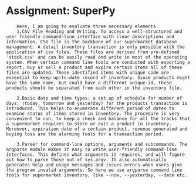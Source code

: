 # Assignment: SuperPy
        
        Here, I am going to evaluate three necessary elements.
        1.CSV File Reading and Writing. To access a well-structured and user friendly command-line interface with clear descriptions and information, CSV file is the backbone of our supermarket database management. A detail inventory transaction is only possible with the application of csv files. These files are derived from pre-defined 'stock.csv' and can be easily read and write in most of the operating system. When certain command line tools are conducted with exporting a report, buy or sell a product and expire certain items all of these files are updated. These identified items with unique code are essential to keep up-to-date record of inventory. Since products might have the same name, but could have a different unique-id, these products should be separated from each other in the inventory file.

        2.Basic date and time types; a set up of schedule for number of days; (today, tomorrow and yesterday) for the products transaction is introduced. This helps to enumerate different period of dates to examine status of items stored in inventory. The procedure is very convenient to run, to keep a check and balance for all the tracks that a supermarket requires to store or exit a product in inventory. Moreover, expiration date of a certain product, revenue generated and buying loss are the alarming tools for a transaction period.

        3.Parser for command-line options, arguments and subcommands. The argparse module makes it easy to write user-friendly command-line interfaces. This defines what arguments it requires, and will figure out how to parse those out of sys.argv. It also automatically generates help and usage messages and issues errors when users give the program invalid arguments. So here we use argparse command line tools for supermarket inventory, like --now, --yesterday, --date etc.
        
